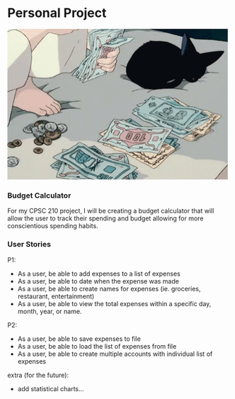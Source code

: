 # Personal Project
![](2c02a28e40ecf8cd5b20da43f6b3e8e0.gif)
### Budget Calculator

For my CPSC 210 project, I will be creating a budget calculator that will allow the user to track their spending 
and budget allowing for more conscientious spending habits.

### User Stories

P1:
- As a user, be able to add expenses to a list of expenses 
- As a user, be able to date when the expense was made
- As a user, be able to create names for expenses (ie. groceries, restaurant, entertainment)
- As a user, be able to view the total expenses within a specific day, month, year, or name.

P2: 
- As a user, be able to save expenses to file
- As a user, be able to load the list of expenses from file
- As a user, be able to create multiple accounts with individual list of expenses


extra (for the future):
- add statistical charts...